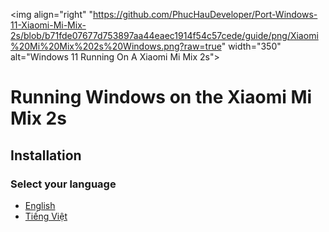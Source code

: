<img align="right" "https://github.com/PhucHauDeveloper/Port-Windows-11-Xiaomi-Mi-Mix-2s/blob/b71fde07677d753897aa44eaec1914f54c57cede/guide/png/Xiaomi%20Mi%20Mix%202s%20Windows.png?raw=true" width="350" alt="Windows 11 Running On A Xiaomi Mi Mix 2s">



# Running Windows on the Xiaomi Mi Mix 2s

## Installation

### Select your language

- [English](English/1-partition-en.md)
- [Tiếng Việt](Vietnam/1-particiones-vi.md)

